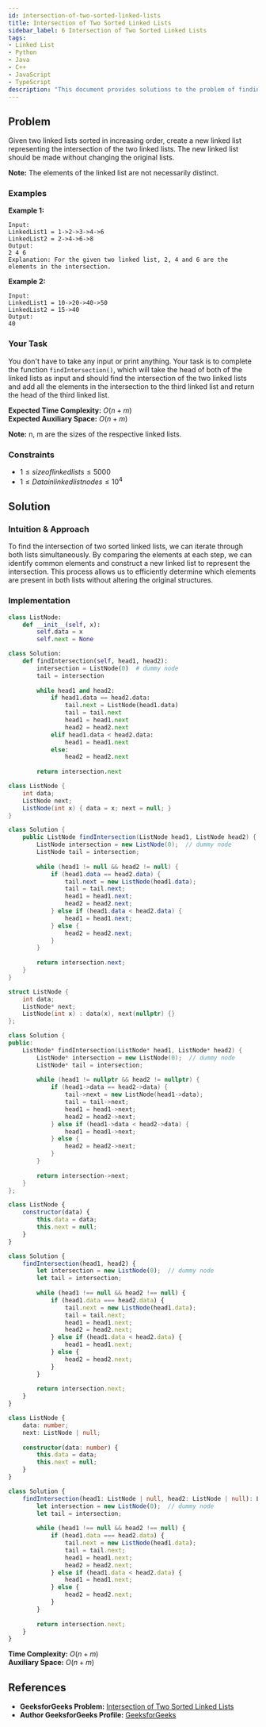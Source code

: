 ```yaml
---
id: intersection-of-two-sorted-linked-lists
title: Intersection of Two Sorted Linked Lists
sidebar_label: 6 Intersection of Two Sorted Linked Lists
tags:
- Linked List
- Python
- Java
- C++
- JavaScript
- TypeScript
description: "This document provides solutions to the problem of finding the intersection of two sorted linked lists in various programming languages."
---
```


## Problem

Given two linked lists sorted in increasing order, create a new linked list representing the intersection of the two linked lists. The new linked list should be made without changing the original lists.

**Note:** The elements of the linked list are not necessarily distinct.

### Examples

**Example 1:**

```
Input:
LinkedList1 = 1->2->3->4->6
LinkedList2 = 2->4->6->8
Output: 
2 4 6
Explanation: For the given two linked list, 2, 4 and 6 are the elements in the intersection.
```

**Example 2:**

```
Input:
LinkedList1 = 10->20->40->50
LinkedList2 = 15->40
Output: 
40
```

### Your Task

You don't have to take any input or print anything. Your task is to complete the function `findIntersection()`, which will take the head of both of the linked lists as input and should find the intersection of the two linked lists and add all the elements in the intersection to the third linked list and return the head of the third linked list.

**Expected Time Complexity:** $O(n + m)$  
**Expected Auxiliary Space:** $O(n + m)$

**Note:** n, m are the sizes of the respective linked lists.

### Constraints
- $1 ≤ size of linked lists ≤ 5000$  
- $1 ≤ Data in linked list nodes ≤ 10^4$

## Solution

### Intuition & Approach

To find the intersection of two sorted linked lists, we can iterate through both lists simultaneously. By comparing the elements at each step, we can identify common elements and construct a new linked list to represent the intersection. This process allows us to efficiently determine which elements are present in both lists without altering the original structures.

### Implementation

<Tabs>
  <TabItem value="python" label="Python">

```python
class ListNode:
    def __init__(self, x):
        self.data = x
        self.next = None

class Solution:
    def findIntersection(self, head1, head2):
        intersection = ListNode(0)  # dummy node
        tail = intersection
        
        while head1 and head2:
            if head1.data == head2.data:
                tail.next = ListNode(head1.data)
                tail = tail.next
                head1 = head1.next
                head2 = head2.next
            elif head1.data < head2.data:
                head1 = head1.next
            else:
                head2 = head2.next
                
        return intersection.next
```

  </TabItem>
  <TabItem value="java" label="Java">

```java
class ListNode {
    int data;
    ListNode next;
    ListNode(int x) { data = x; next = null; }
}

class Solution {
    public ListNode findIntersection(ListNode head1, ListNode head2) {
        ListNode intersection = new ListNode(0);  // dummy node
        ListNode tail = intersection;
        
        while (head1 != null && head2 != null) {
            if (head1.data == head2.data) {
                tail.next = new ListNode(head1.data);
                tail = tail.next;
                head1 = head1.next;
                head2 = head2.next;
            } else if (head1.data < head2.data) {
                head1 = head1.next;
            } else {
                head2 = head2.next;
            }
        }
        
        return intersection.next;
    }
}
```

  </TabItem>
  <TabItem value="cpp" label="C++">

```cpp
struct ListNode {
    int data;
    ListNode* next;
    ListNode(int x) : data(x), next(nullptr) {}
};

class Solution {
public:
    ListNode* findIntersection(ListNode* head1, ListNode* head2) {
        ListNode* intersection = new ListNode(0);  // dummy node
        ListNode* tail = intersection;
        
        while (head1 != nullptr && head2 != nullptr) {
            if (head1->data == head2->data) {
                tail->next = new ListNode(head1->data);
                tail = tail->next;
                head1 = head1->next;
                head2 = head2->next;
            } else if (head1->data < head2->data) {
                head1 = head1->next;
            } else {
                head2 = head2->next;
            }
        }
        
        return intersection->next;
    }
};
```

  </TabItem>
  <TabItem value="javascript" label="JavaScript">

```javascript
class ListNode {
    constructor(data) {
        this.data = data;
        this.next = null;
    }
}

class Solution {
    findIntersection(head1, head2) {
        let intersection = new ListNode(0);  // dummy node
        let tail = intersection;
        
        while (head1 !== null && head2 !== null) {
            if (head1.data === head2.data) {
                tail.next = new ListNode(head1.data);
                tail = tail.next;
                head1 = head1.next;
                head2 = head2.next;
            } else if (head1.data < head2.data) {
                head1 = head1.next;
            } else {
                head2 = head2.next;
            }
        }
        
        return intersection.next;
    }
}
```

  </TabItem>
  <TabItem value="typescript" label="TypeScript">

```typescript
class ListNode {
    data: number;
    next: ListNode | null;
    
    constructor(data: number) {
        this.data = data;
        this.next = null;
    }
}

class Solution {
    findIntersection(head1: ListNode | null, head2: ListNode | null): ListNode | null {
        let intersection = new ListNode(0);  // dummy node
        let tail = intersection;
        
        while (head1 !== null && head2 !== null) {
            if (head1.data === head2.data) {
                tail.next = new ListNode(head1.data);
                tail = tail.next;
                head1 = head1.next;
                head2 = head2.next;
            } else if (head1.data < head2.data) {
                head1 = head1.next;
            } else {
                head2 = head2.next;
            }
        }
        
        return intersection.next;
    }
}
```

  </TabItem>
</Tabs>

**Time Complexity:** $O(n + m)$  
**Auxiliary Space:** $O(n + m)$

## References

- **GeeksforGeeks Problem:** [Intersection of Two Sorted Linked Lists](https://www.geeksforgeeks.org/problems/intersection-of-two-sorted-linked-lists/0)
- **Author GeeksforGeeks Profile:** [GeeksforGeeks](https://www.geeksforgeeks.org/user/GeeksforGeeks/)
